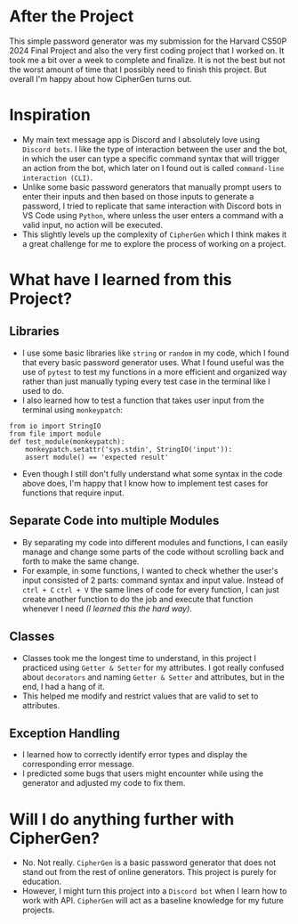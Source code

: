 # After the Project
This simple password generator was my submission for the Harvard CS50P 2024 Final Project and also the very first coding project that I worked on. It took me a bit over a week to complete and finalize. It is not the best but not the worst amount of time that I possibly need to finish this project. But overall I'm happy about how CipherGen turns out.

# Inspiration
- My main text message app is Discord and I absolutely love using `Discord bots`. I like the type of interaction between the user and the bot, in which the user can type a specific command syntax that will trigger an action from the bot, which later on I found out is called `command-line interaction (CLI)`.  
- Unlike some basic password generators that manually prompt users to enter their inputs and then based on those inputs to generate a password, I tried to replicate that same interaction with Discord bots in VS Code using `Python`, where unless the user enters a command with a valid input, no action will be executed.  
- This slightly levels up the complexity of `CipherGen` which I think makes it a great challenge for me to explore the process of working on a project.

# What have I learned from this Project?
## Libraries
- I use some basic libraries like `string` or `random` in my code, which I found that every basic password generator uses. What I found useful was the use of `pytest` to test my functions in a more efficient and organized way rather than just manually typing every test case in the terminal like I used to do.
- I also learned how to test a function that takes user input from the terminal using `monkeypatch`:
```
from io import StringIO
from file import module
def test_module(monkeypatch):
	monkeypatch.setattr('sys.stdin', StringIO('input')):
	assert module() == 'expected result'
```
- Even though I still don't fully understand what some syntax in the code above does, I'm happy that I know how to implement test cases for functions that require input.

## Separate Code into multiple Modules
- By separating my code into different modules and functions, I can easily manage and change some parts of the code without scrolling back and forth to make the same change.
- For example, in some functions, I wanted to check whether the user's input consisted of 2 parts: command syntax and input value. Instead of `ctrl + C` `ctrl + V` the same lines of code for every function, I can just create another function to do the job and execute that function whenever I need _(I learned this the hard way)_.

## Classes
- Classes took me the longest time to understand, in this project I practiced using `Getter & Setter` for my attributes. I got really confused about `decorators` and naming `Getter & Setter` and attributes, but in the end, I had a hang of it.
- This helped me modify and restrict values that are valid to set to attributes.

## Exception Handling
- I learned how to correctly identify error types and display the corresponding error message.
- I predicted some bugs that users might encounter while using the generator and adjusted my code to fix them.

# Will I do anything further with CipherGen?
- No. Not really. `CipherGen` is a basic password generator that does not stand out from the rest of online generators. This project is purely for education.
- However, I might turn this project into a `Discord bot` when I learn how to work with API. `CipherGen` will act as a baseline knowledge for my future projects.
